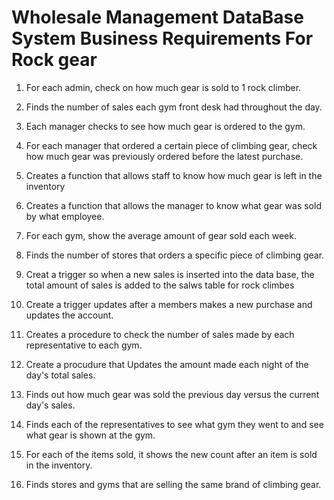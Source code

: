 # Wholesale Management DataBase System  Business Requirements For Rock gear

1. For each admin, check on how much gear is sold to 1 rock climber.

2. Finds the number of sales each gym front desk had throughout the day.

3. Each manager checks to see how much gear is ordered to the gym.

4. For each manager that ordered a certain piece of climbing gear, check how much gear was previously ordered before the latest purchase.

5. Creates a function that allows staff to know how much gear is left in the inventory 

6. Creates a function that allows the manager to know what gear was sold by what employee. 

7. For each gym, show the average amount of gear sold each week.

8. Finds the number of stores that orders a specific piece of climbing gear.

9. Creat a trigger so when a new sales is inserted into the data base, the total amount of sales is added to the salws table for rock climbes 

10. Create a trigger updates after a members makes a new purchase and updates the account.

11. Creates a procedure to check the number of sales made by each representative to each gym.

12. Create a procudure that Updates the amount made each night of the day's total sales.

13. Finds out how much gear was sold the previous day versus the current day's sales. 

14. Finds each of the representatives to see what gym they went to and see what gear is shown at the gym.

15. For each of the items sold, it shows the new count after an item is sold in the inventory.

16. Finds stores and gyms that are selling the same brand of climbing gear.